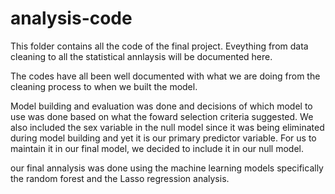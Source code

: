 # analysis-code


This folder contains all the code of the final project. Eveything from data cleaning to all the statistical annlaysis will be documented here.

The codes have all been well documented with what we are doing from the cleaning process to  when we built the model.

Model building and evaluation was done and decisions of which model to use was done based on what the foward selection criteria suggested. We also included the sex variable in the null model since it was being eliminated during model building and yet it is our primary predictor variable. For us to maintain it in our final model, we decided to include it in our null model. 

our final annalysis was done using the machine learning models specifically the random forest and the Lasso regression analysis.